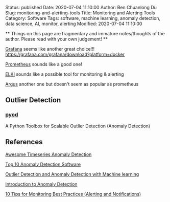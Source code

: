 Status: published
Date: 2020-07-04 11:10:00
Author: Ben Chuanlong Du
Slug: monitoring-and-alerting-tools
Title: Monitoring and Alerting Tools
Category: Software
Tags: software, machine learning, anomaly detection, data science, AI, monitor, alerting
Modified: 2020-07-04 11:10:00

**
Things on this page are
fragmentary and immature notes/thoughts of the author.
Please read with your own judgement!
**

[Grafana](https://grafana.com/)
seems like another great choice!!!
https://grafana.com/grafana/download?platform=docker

[Prometheus](https://github.com/prometheus/prometheus)
sounds like a good one!

[ELKI](https://github.com/elki-project/elki)
sounds like a possible tool for monitoring & alerting

[Argus](https://github.com/salesforce/Argus)
another one but doesn't seem as popular as prometheus

## Outlier Detection

### [pyod](https://github.com/yzhao062/pyod)

A Python Toolbox for Scalable Outlier Detection (Anomaly Detection)


## References

[Awesome Timeseries Anomaly Detection](https://github.com/rob-med/awesome-TS-anomaly-detection)

[Top 10 Anomaly Detection Software](https://www.predictiveanalyticstoday.com/top-anomaly-detection-software/)

[Outlier Detection and Anomaly Detection with Machine learning](https://medium.com/@mehulved1503/outlier-detection-and-anomaly-detection-with-machine-learning-caa96b34b7f6)


[Introduction to Anomaly Detection](https://www.datascience.com/blog/python-anomaly-detection)


[10 Tips for Monitoring Best Practices (Alerting and Notifications)](http://www.monitis.com/blog/10-tips-for-monitoring-best-practices-alerting-and-notifications/)
